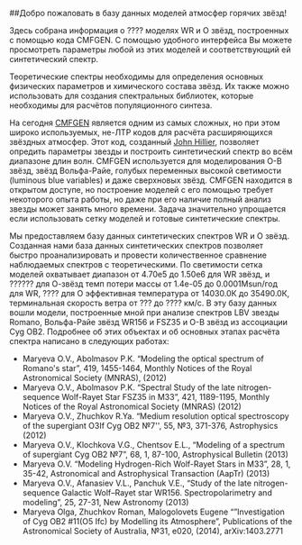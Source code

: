##Добро пожаловать в базу данных моделей атмосфер горячих звёзд!

Здесь собрана информация о ???? моделях WR и O звёзд, построенных с помощью кода CMFGEN. С помощью удобного интерфейса Вы можете просмотреть параметры любой из этих моделей и соответствующий ей синтетический спектр.


Теоретические спектры необходимы для определения основных физических параметров и химического состава звёзд. Их также можно использовать для создания спектральных библиотек, которые необходимы для расчётов популяционного синтеза.

На сегодня  [CMFGEN](http://kookaburra.phyast.pitt.edu/hillier/web/CMFGEN.htm) является одним из самых сложных, но при этом широко используемых, не-ЛТР кодов для расчёта расширяющихся звёздных атмосфер. Этот код, созданный [John Hillier](http://kookaburra.phyast.pitt.edu/hillier/web/home.html), позволяет опредить параметры звезды и построить синтетический спектр во всём диапазоне длин волн. CMFGEN используется для  моделирования O-B звёзд, звёзд Вольфа-Райе, голубых переменных высокой светимости (luminous blue variables) и даже сверхновых звёзд.  CMFGEN находится в открытом доступе, но построение моделей с его помощью требует некоторого опыта работы, но даже при его наличие полный анализ звезды может занять много времени. Задача значительно упрощается если использовать сетку моделей и готовые синтетические спектры.

Мы предоставляем  ​​базу данных синтетических спектров WR и O звёзд. Созданная нами база данных синтетических  спектров позволяет быстро проанализировать и провести количественное сравнение наблюдаемых спектров с теоретическими. По светимости сетка моделей охватывает диапазон от 4.70e5 до 1.50e6 для WR звёзд, и ?????? для О-звёзд темп потери массы от 1.4e-05 до 0.0001Msun/год для WR, ???? для О эффективная температура от 14030.0К до 35490.0К, терминальная скорость ветра от ??? до ???? км/с.
В эту базу данных  вошли модели, построенные мной при анализе спектров LBV звезды Romano, Вольфа-Райе звёзд WR156 и FSZ35 и О-В звёзд из ассоциации Cyg OB2. Подробнее об этих объектах и об основных этапах расчёта спектра написано в следующих работах:

* Maryeva O.V., Abolmasov P.K. “Modeling the optical spectrum of Romano's star”, 419, 1455-1464, Monthly Notices of the Royal Astronomical Society (MNRAS), (2012)
* Maryeva O.V., Abolmasov P.K. “Spectral Study of the late nitrogen-sequence Wolf-Rayet Star FSZ35 in M33”, 421, 1189-1195, Monthly Notices of the Royal Astronomical Society (MNRAS) (2012)
* Maryeva O.V., Zhuchkov R.Ya. “Medium resolution optical spectroscopy of the supergiant O3If Cyg OB2 №7'', 55, №3, 371-376, Astrophysics (2012)
* Maryeva O.V., Klochkova V.G., Chentsov E.L., “Modeling of a spectrum of supergiant Cyg OB2 №7”, 68, 1, 87-100, Astrophysical Bulletin (2013)
* Maryeva O.V. “Modeling Hydrogen-Rich Wolf-Rayet Stars in M33”, 28, 1, 35-42, Astronomical and Astrophysical Transaction (AapTr) (2013)
* Maryeva O.V., Afanasiev V.L., Panchuk V.E., “Study of the late nitrogen-sequence Galactic Wolf–Rayet star WR156. Spectropolarimetry and modeling”, 25, 27-31, New Astronomy (2013)
* Maryeva Olga, Zhuchkov Roman, Malogolovets Eugene “”Investigation of Cyg OB2 #11(O5 Ifc) by Modelling its Atmosphere”, Publications of the Astronomical Society of Australia, №31, e020, (2014), arXiv:1403.2771
